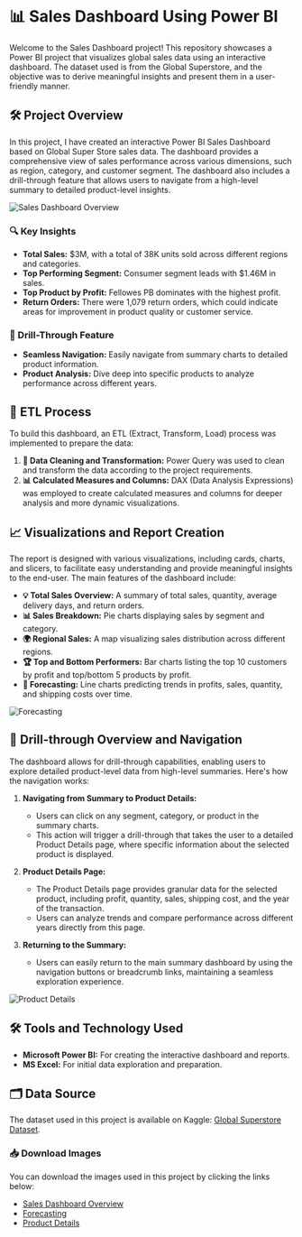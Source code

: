 # 📊 Sales Dashboard Using Power BI

Welcome to the Sales Dashboard project! This repository showcases a Power BI project that visualizes global sales data using an interactive dashboard. The dataset used is from the Global Superstore, and the objective was to derive meaningful insights and present them in a user-friendly manner.

## 🛠️ Project Overview

In this project, I have created an interactive Power BI Sales Dashboard based on Global Super Store sales data. The dashboard provides a comprehensive view of sales performance across various dimensions, such as region, category, and customer segment. The dashboard also includes a drill-through feature that allows users to navigate from a high-level summary to detailed product-level insights.

![Sales Dashboard Overview](https://github.com/yourusername/yourrepositoryname/blob/main/images/sales_dashboard_overview.png)

### 🔍 Key Insights

- **Total Sales:** $3M, with a total of 38K units sold across different regions and categories.
- **Top Performing Segment:** Consumer segment leads with $1.46M in sales.
- **Top Product by Profit:** Fellowes PB dominates with the highest profit.
- **Return Orders:** There were 1,079 return orders, which could indicate areas for improvement in product quality or customer service.

### 🔗 Drill-Through Feature

- **Seamless Navigation:** Easily navigate from summary charts to detailed product information.
- **Product Analysis:** Dive deep into specific products to analyze performance across different years.

## 🔄 ETL Process

To build this dashboard, an ETL (Extract, Transform, Load) process was implemented to prepare the data:

1. **🧹 Data Cleaning and Transformation:** Power Query was used to clean and transform the data according to the project requirements.
2. **📊 Calculated Measures and Columns:** DAX (Data Analysis Expressions) was employed to create calculated measures and columns for deeper analysis and more dynamic visualizations.

## 📈 Visualizations and Report Creation

The report is designed with various visualizations, including cards, charts, and slicers, to facilitate easy understanding and provide meaningful insights to the end-user. The main features of the dashboard include:

- **💡 Total Sales Overview:** A summary of total sales, quantity, average delivery days, and return orders.
- **📊 Sales Breakdown:** Pie charts displaying sales by segment and category.
- **🌍 Regional Sales:** A map visualizing sales distribution across different regions.
- **🏆 Top and Bottom Performers:** Bar charts listing the top 10 customers by profit and top/bottom 5 products by profit.
- **🔮 Forecasting:** Line charts predicting trends in profits, sales, quantity, and shipping costs over time.

![Forecasting](https://github.com/yourusername/yourrepositoryname/blob/main/images/forecasting.png)

## 🔗 Drill-through Overview and Navigation

The dashboard allows for drill-through capabilities, enabling users to explore detailed product-level data from high-level summaries. Here's how the navigation works:

1. **Navigating from Summary to Product Details:**
   - Users can click on any segment, category, or product in the summary charts.
   - This action will trigger a drill-through that takes the user to a detailed Product Details page, where specific information about the selected product is displayed.

2. **Product Details Page:**
   - The Product Details page provides granular data for the selected product, including profit, quantity, sales, shipping cost, and the year of the transaction.
   - Users can analyze trends and compare performance across different years directly from this page.

3. **Returning to the Summary:**
   - Users can easily return to the main summary dashboard by using the navigation buttons or breadcrumb links, maintaining a seamless exploration experience.

![Product Details](https://github.com/yourusername/yourrepositoryname/blob/main/images/product_details.png)

## 🛠️ Tools and Technology Used

- **Microsoft Power BI:** For creating the interactive dashboard and reports.
- **MS Excel:** For initial data exploration and preparation.

## 🗂️ Data Source

The dataset used in this project is available on Kaggle: [Global Superstore Dataset](https://www.kaggle.com/datasets/tahir1413/global-superstore-2016).

### 📥 Download Images

You can download the images used in this project by clicking the links below:

- [Sales Dashboard Overview](https://github.com/yourusername/yourrepositoryname/raw/main/images/sales_dashboard_overview.png)
- [Forecasting](https://github.com/yourusername/yourrepositoryname/raw/main/images/forecasting.png)
- [Product Details](https://github.com/yourusername/yourrepositoryname/raw/main/images/product_details.png)
